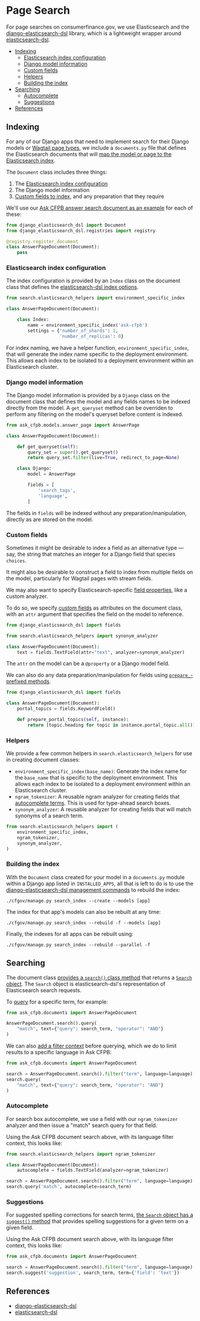 # Page Search

For page searches on consumerfinance.gov, we use Elasticsearch and the [django-elasticsearch-dsl](https://django-elasticsearch-dsl.readthedocs.io/en/latest/) library, which is a lightweight wrapper around [elasticsearch-dsl](https://elasticsearch-dsl.readthedocs.io/en/latest/).

- [Indexing](#indexing)
    - [Elasticsearch index configuration](#elasticsearch-index-configuration)
    - [Django model information](#django-model-information)
    - [Custom fields](#custom-fields)
    - [Helpers](#helpers)
    - [Building the index](#building-the-index)
- [Searching](#searching)
    - [Autocomplete](#autocomplete)
    - [Suggestions](#suggestions)
- [References](#references)

## Indexing

For any of our Django apps that need to implement search for their Django models or [Wagtail page types](../wagtail-pages/), we include a `documents.py` file that defines the Elasticsearch documents that will [map the model or page to the Elasticsearch index](https://django-elasticsearch-dsl.readthedocs.io/en/latest/quickstart.html#declare-data-to-index).

The `Document` class includes three things:

1. The [Elasticsearch index configuration](https://django-elasticsearch-dsl.readthedocs.io/en/latest/quickstart.html#declare-data-to-index)
2. The Django model information
3. [Custom fields to index](https://django-elasticsearch-dsl.readthedocs.io/en/latest/fields.html), and any preparation that they require

We'll use our [Ask CFPB answer search document as an example](https://github.com/cfpb/consumerfinance.gov/blob/main/cfgov/ask_cfpb/documents.py) for each of these:

```python
from django_elasticsearch_dsl import Document
from django_elasticsearch_dsl.registries import registry

@registry.register_document
class AnswerPageDocument(Document):
    pass
```

### Elasticsearch index configuration

The index configuration is provided by an `Index` class on the document class that defines the [elasticsearch-dsl index options](https://elasticsearch-dsl.readthedocs.io/en/latest/persistence.html#class-index-options).

```python
from search.elasticsearch_helpers import environment_specific_index

class AnswerPageDocument(Document):

    class Index:
        name = environment_specific_index('ask-cfpb')
        settings = {'number_of_shards': 1,
                    'number_of_replicas': 0}
```

For index naming, we have a helper function, `environment_specific_index`, that will generate the index name specific to the deployment environment. This allows each index to be isolated to a deployment environment within an Elasticsearch cluster.

### Django model information

The Django model information is provided by a `Django` class on the document class that defines the model and any fields names to be indexed directly from the model. A `get_queryset` method can be overriden to perform any filtering on the model's queryset before content is indexed.

```python
from ask_cfpb.models.answer_page import AnswerPage

class AnswerPageDocument(Document):

    def get_queryset(self):
        query_set = super().get_queryset()
        return query_set.filter(live=True, redirect_to_page=None)

    class Django:
        model = AnswerPage

        fields = [
            'search_tags',
            'language',
        ]
```

The fields in `fields` will be indexed without any preparation/manipulation, directly as are stored on the model. 

### Custom fields

Sometimes it might be desirable to index a field as an alternative type — say, the string that matches an integer for a Django field that species `choices`. 

It might also be desirable to construct a field to index from multiple fields on the model, particularly for Wagtail pages with stream fields. 

We may also want to specify Elasticsearch-specific [field properties](https://elasticsearch-dsl.readthedocs.io/en/stable/persistence.html#mappings), like a custom analyzer.

To do so, we specify [custom fields](https://django-elasticsearch-dsl.readthedocs.io/en/latest/fields.html) as attributes on the document class, with an `attr` argument that specifies the field on the model to reference.

```python
from django_elasticsearch_dsl import fields

from search.elasticsearch_helpers import synonym_analyzer

class AnswerPageDocument(Document):
    text = fields.TextField(attr="text", analyzer=synonym_analyzer)
```

The `attr` on the model can be a `@property` or a Django model field.

We can also do any data preparation/manipulation for fields using [`prepare_`-prefixed methods](https://django-elasticsearch-dsl.readthedocs.io/en/latest/fields.html#using-prepare-field).

```python
from django_elasticsearch_dsl import fields

class AnswerPageDocument(Document):
    portal_topics = fields.KeywordField()

    def prepare_portal_topics(self, instance):
        return [topic.heading for topic in instance.portal_topic.all()]
```

### Helpers

We provide a few common helpers in `search.elasticsearch_helpers` for use in creating document classes:

- `environment_specific_index(base_name)`: Generate the index name for the `base_name` that is specific to the deployment environment. This allows each index to be isolated to a deployment environment within an Elasticsearch cluster.
- `ngram_tokenizer`: A reusable ngram analyzer for creating fields that [autocomplete terms](#autocomplete). This is used for type-ahead search boxes.
- `synonym_analyzer`: A reusable analyzer for creating fields that will match synonyms of a search term.

```python
from search.elasticsearch_helpers import (
    environment_specific_index,
    ngram_tokenizer,
    synonym_analyzer,
)
```

### Building the index

With the `Document` class created for your model in a `documents.py` module within a Django app listed in `INSTALLED_APPS`, all that is left to do is to use the [django-elasticsearch-dsl management commands](https://django-elasticsearch-dsl.readthedocs.io/en/latest/management.html) to rebuild the index:

```shell
./cfgov/manage.py search_index --create --models [app]
```

The index for that app's models can also be rebuilt at any time:

```shell
./cfgov/manage.py search_index --rebuild -f --models [app]
```

Finally, the indexes for all apps can be rebuilt using:

```shell
./cfgov/manage.py search_index --rebuild --parallel -f
```

## Searching

The document class [provides a `search()` class method](https://django-elasticsearch-dsl.readthedocs.io/en/latest/quickstart.html#search) that returns a [`Search` object](https://elasticsearch-dsl.readthedocs.io/en/stable/search_dsl.html). The `Search` object is elasticsearch-dsl's representation of Elasticsearch search requests.

To [query](https://elasticsearch-dsl.readthedocs.io/en/stable/search_dsl.html#queries) for a specific term, for example:

```python
from ask_cfpb.documents import AnswerPageDocument

AnswerPageDocument.search().query(
    "match", text={"query": search_term, "operator": "AND"}
)
```

We can also [add a filter context](https://elasticsearch-dsl.readthedocs.io/en/stable/search_dsl.html#filters) before querying, which we do to limit results to a specific language in Ask CFPB:

```python
from ask_cfpb.documents import AnswerPageDocument

search = AnswerPageDocument.search().filter("term", language=language)
search.query(
    "match", text={"query": search_term, "operator": "AND"}
)
```

### Autocomplete

For search box autocomplete, we use a field with our `ngram_tokenizer` analyzer and then issue a "match" search query for that field.

Using the Ask CFPB document search above, with its language filter context, this looks like:

```python
from search.elasticsearch_helpers import ngram_tokenizer

class AnswerPageDocument(Document):
    autocomplete = fields.TextField(analyzer=ngram_tokenizer)

search = AnswerPageDocument.search().filter("term", language=language)
search.query('match', autocomplete=search_term)
```

### Suggestions

For suggested spelling corrections for search terms, [the `Search` object has a `suggest()` method](https://elasticsearch-dsl.readthedocs.io/en/stable/search_dsl.html#suggestions) that provides spelling suggestions for a given term on a given field.

Using the Ask CFPB document search above, with its language filter context, this looks like:

```python
from ask_cfpb.documents import AnswerPageDocument

search = AnswerPageDocument.search().filter("term", language=language)
search.suggest('suggestion', search_term, term={'field': 'text'})
```


## References

- [django-elasticsearch-dsl](https://django-elasticsearch-dsl.readthedocs.io/en/latest/)
- [elasticsearch-dsl](https://elasticsearch-dsl.readthedocs.io/en/latest/)

